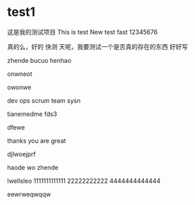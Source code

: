 # test1
这是我的测试项目
This is test
New test fast
12345676

真的么，好的
快测
天呢，我要测试一个是否真的存在的东西 
好好写




zhende bucuo henhao



onwneot


owonwe 


dev ops scrum team sysn

tianemedme fds3

dfewe

thanks you are great



djlwoejprf



haode wo zhende 



lwellsleo
1111111111111
22222222222
4444444444444




eewrweqwqqw
